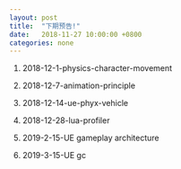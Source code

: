 ```yaml
---
layout: post
title:  "下期预告!"
date:   2018-11-27 10:00:00 +0800
categories: none
---
```


1. 2018-12-1-physics-character-movement

2. 2018-12-7-animation-principle

3. 2018-12-14-ue-phyx-vehicle

4. 2018-12-28-lua-profiler

5. 2019-2-15-UE gameplay architecture

6. 2019-3-15-UE gc